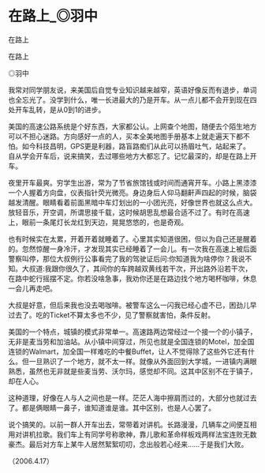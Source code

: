# 在路上_◎羽中

在路上

在路上

◎羽中

我常对同学朋友说，来美国后自觉专业知识越来越窄，英语好像反而有退步，单词也全忘光了。没学到什么，唯一长进最大的乃是开车。从一点儿都不会开到现在四处开车乱转，是从0到1的进步。

美国的高速公路系统是个好东西，大家都公认。上网查个地图，随便去个陌生地方可以不担心迷路。方向感好一点的人，买本全美地图手册基本上就走遍天下都不怕。如今科技昌明，GPS更是利器，路盲路痴们从此可以扬眉吐气，站起来了。自从学会开车后，说来搞笑，去过哪些地方大都忘了。记忆最深的，却是在路上开车。

夜里开车最爽。穷学生出游，常为了节省旅馆钱或时间而通宵开车。小路上黑漆漆一个人握着方向盘，仪表指针荧光微亮。身边身后人仰马翻鼾声四起的时候，脑袋越发清醒。眼睛看着前面黑暗中车灯划出的一小团光亮，好像世界也就这么点大。放轻音乐，开空调，所谓思接千载，这时候胡思乱想最合适不过了。有时在高速上，眼前一条尾灯长龙红到天边，晃晃悠悠的，也是奇观。

也有时候实在太累，开着开着就睡着了。心里其实知道很困，但以为自己还是醒着的。忽然惊醒一身冷汗，才发现其实已经睡着了一会儿。有一次我在高速上被后面警察叫停，那位大叔例行公事看完了我的驾驶证后问:你知道我为啥停你？我说不知。大叔道:我跟你很久了，其间你的车跨越双黄线若干次，开出路外沿若干次，在路中蛇行摇摆不定。你若没啥急事，我劝你还是在路边找个地方喝杯咖啡，休息一会儿再走吧。

大叔是好意，但后来我也没去喝咖啡。被警车这么一闪我已经心虚不已，困劲儿早过去了。吃的Ticket不算太多也不少，见了警察就害怕，条件反射。

美国的一个特点，城镇的模式非常单一。高速路两边常经过一个接一个的小镇子，无非是麦当劳和加油站。从小镇中间穿过，所见也就是全国连锁的Motel，加全国连锁的Walmart，加全国一样难吃的中餐Buffet，让人不觉得除了这些外它还有什么。但一旦熟识了一个地方，就不太一样。就像从外面回到大学城，一进镇内满眼熟悉，虽然也无非就是些麦当劳、沃尔玛，感觉却不同。这其中区别不在于镇子，却在人心。

这种道理，好像在人与人之间也是一样。茫茫人海中擦肩而过的，大部分也就过去了。都是俩眼睛一鼻子，谁知道谁是谁。其中区别，也是人心罢了。

说个搞笑的。以前一群人开车出去，常带着对讲机。长路漫漫，几辆车之间便互相用对讲机拉歌。我们车上有同学号称歌神，靠儿歌和革命样板戏两样法宝连败无数豪杰。最后对方车上某牛人居然絮絮叨叨，念出般若心经来……于是我们大败。

（2006.4.17）